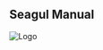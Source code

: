 ## Seagul Manual

![Logo](https://raw.githubusercontent.com/OskarAnderssons/SEAGUL_MANUAL/main/images/SeaGUL-Logga-03.png)


